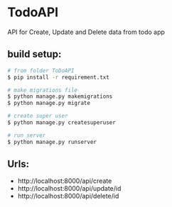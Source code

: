 # TodoAPI
API for Create, Update and Delete data from todo app

## build setup:
```bash
# from folder ToDoAPI 
$ pip install -r requirement.txt

# make migrations file
$ python manage.py makemigrations
$ python manage.py migrate

# create super user
$ python manage.py createsuperuser

# run server
$ python manage.py runserver

```

## Urls:
  * http://localhost:8000/api/create
  * http://localhost:8000/api/update/id
  * http://localhost:8000/api/delete/id


